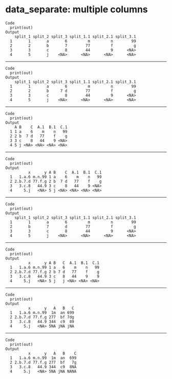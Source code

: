 # data_separate: multiple columns

    Code
      print(out)
    Output
        split_1 split_2 split_3 split_1.1 split_2.1 split_3.1
      1       1       a       6         m         n        99
      2       2       b       7        77         f         g
      3       3       c       8        44         9      <NA>
      4       5       j    <NA>      <NA>      <NA>      <NA>

---

    Code
      print(out)
    Output
        split_1 split_2 split_3 split_1.1 split_2.1 split_3.1
      1       1       a       6         m         n        99
      2       2       b     7 d        77         f         g
      3       3       c       8        44         9      <NA>
      4       5       j    <NA>      <NA>      <NA>      <NA>

---

    Code
      print(out)
    Output
        A B    C  A.1  B.1  C.1
      1 1 a    6    m    n   99
      2 2 b  7 d   77    f    g
      3 3 c    8   44    9 <NA>
      4 5 j <NA> <NA> <NA> <NA>

---

    Code
      print(out)
    Output
              x      y A B    C  A.1  B.1  C.1
      1   1.a.6 m.n.99 1 a    6    m    n   99
      2 2.b.7.d 77.f.g 2 b  7 d   77    f    g
      3   3.c.8   44.9 3 c    8   44    9 <NA>
      4     5.j   <NA> 5 j <NA> <NA> <NA> <NA>

---

    Code
      print(out)
    Output
        split_1 split_2 split_3 split_1.1 split_2.1 split_3.1
      1       1       a       6         m         n        99
      2       b       7       d        77         f         g
      3       3       c       8        44         9      <NA>
      4       5       j    <NA>      <NA>      <NA>      <NA>

---

    Code
      print(out)
    Output
              x      y A B   C  A.1  B.1  C.1
      1   1.a.6 m.n.99 1 a   6    m    n   99
      2 2.b.7.d 77.f.g 2 b 7 d   77    f    g
      3   3.c.8   44.9 3 c   8   44    9    9
      4     5.j   <NA> 5 j   j <NA> <NA> <NA>

---

    Code
      print(out)
    Output
              x      y   A   B   C
      1   1.a.6 m.n.99  1m  an 699
      2 2.b.7.d 77.f.g 277  bf 7dg
      3   3.c.8   44.9 344  c9  89
      4     5.j   <NA> 5NA jNA jNA

---

    Code
      print(out)
    Output
              x      y   A   B    C
      1   1.a.6 m.n.99  1m  an  699
      2 2.b.7.d 77.f.g 277  bf   7g
      3   3.c.8   44.9 344  c9  8NA
      4     5.j   <NA> 5NA jNA NANA

